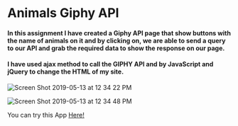 # Animals Giphy API

#### In this assignment I have created a Giphy API page that show buttons with the name of animals on it and by clicking on, we are able to send a query to our API and grab the required data to show the response on our page.

#### I have used ajax method to call the GIPHY API and by JavaScript and jQuery to change the HTML of my site.

![Screen Shot 2019-05-13 at 12 34 22 PM](https://user-images.githubusercontent.com/44353449/57638651-3493b280-757c-11e9-95fa-7b5ba36e2681.png)

![Screen Shot 2019-05-13 at 12 34 48 PM](https://user-images.githubusercontent.com/44353449/57638661-3fe6de00-757c-11e9-9bdc-36af0c1381db.png)

You can try this App [Here!](https://msasansalimi.github.io/Giphy-API-Assignment/)
